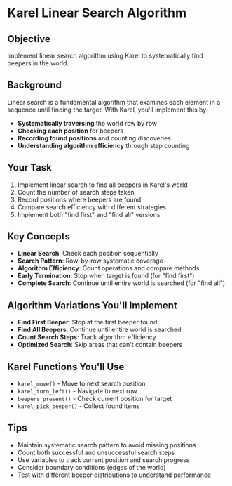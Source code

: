 # Karel Linear Search Algorithm

## Objective
Implement linear search algorithm using Karel to systematically find beepers in the world.

## Background
Linear search is a fundamental algorithm that examines each element in a sequence until finding the target. With Karel, you'll implement this by:
- **Systematically traversing** the world row by row
- **Checking each position** for beepers
- **Recording found positions** and counting discoveries
- **Understanding algorithm efficiency** through step counting

## Your Task
1. Implement linear search to find all beepers in Karel's world
2. Count the number of search steps taken
3. Record positions where beepers are found
4. Compare search efficiency with different strategies
5. Implement both "find first" and "find all" versions

## Key Concepts
- **Linear Search**: Check each position sequentially
- **Search Pattern**: Row-by-row systematic coverage
- **Algorithm Efficiency**: Count operations and compare methods
- **Early Termination**: Stop when target is found (for "find first")
- **Complete Search**: Continue until entire world is searched (for "find all")

## Algorithm Variations You'll Implement
- **Find First Beeper**: Stop at the first beeper found
- **Find All Beepers**: Continue until entire world is searched
- **Count Search Steps**: Track algorithm efficiency
- **Optimized Search**: Skip areas that can't contain beepers

## Karel Functions You'll Use
- `karel_move()` - Move to next search position
- `karel_turn_left()` - Navigate to next row
- `beepers_present()` - Check current position for target
- `karel_pick_beeper()` - Collect found items

## Tips
- Maintain systematic search pattern to avoid missing positions
- Count both successful and unsuccessful search steps
- Use variables to track current position and search progress
- Consider boundary conditions (edges of the world)
- Test with different beeper distributions to understand performance
